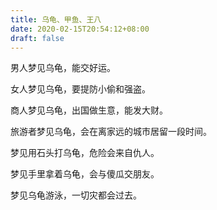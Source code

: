 ```yaml
---
title: 乌龟、甲鱼、王八
date: 2020-02-15T20:54:12+08:00
draft: false
---
```


男人梦见乌龟，能交好运。


女人梦见乌龟，要提防小偷和强盗。


商人梦见乌龟，出国做生意，能发大财。


旅游者梦见乌龟，会在离家远的城市居留一段时间。


梦见用石头打乌龟，危险会来自仇人。


梦见手里拿着乌龟，会与傻瓜交朋友。


梦见乌龟游泳，一切灾都会过去。
